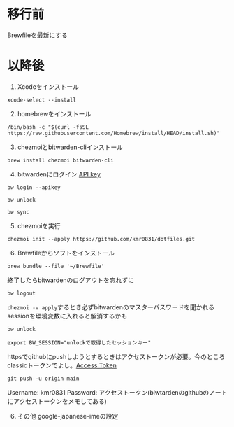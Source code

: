 # 移行前
Brewfileを最新にする
# 以降後
1. Xcodeをインストール
```
xcode-select --install
```
2. homebrewをインストール
```
/bin/bash -c "$(curl -fsSL https://raw.githubusercontent.com/Homebrew/install/HEAD/install.sh)"
```
3. chezmoiとbitwarden-cliインストール
```
brew install chezmoi bitwarden-cli
```
4. bitwardenにログイン
[API key](https://bitwarden.com/ja-JP/help/personal-api-key/)
```
bw login --apikey
```
```
bw unlock
```
```
bw sync
```
5. chezmoiを実行
```
chezmoi init --apply https://github.com/kmr0831/dotfiles.git
```
6. Brewfileからソフトをインストール
```
brew bundle --file '~/Brewfile'
```

終了したらbitwardenのログアウトを忘れずに
```
bw logout
```

`chezmoi -v apply`するとき必ずbitwardenのマスターパスワードを聞かれる
sessionを環境変数に入れると解消するかも
```
bw unlock
```
```
export BW_SESSION="unlockで取得したセッションキー"
```

httpsでgithubにpushしようとするときはアクセストークンが必要。今のところclassicトークンでよし。[Access Token](https://docs.github.com/ja/authentication/keeping-your-account-and-data-secure/creating-a-personal-access-token#personal-access-token-classic-の作成)
```
git push -u origin main
```
Username: kmr0831
Password: アクセストークン(biwtardenのgithubのノートにアクセストークンをメモしてある)

6. その他
google-japanese-imeの設定